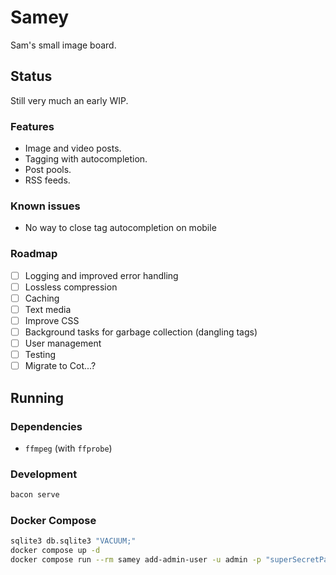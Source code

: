 # Samey

Sam's small image board.

## Status

Still very much an early WIP.

### Features

- Image and video posts.
- Tagging with autocompletion.
- Post pools.
- RSS feeds.

### Known issues

- No way to close tag autocompletion on mobile

### Roadmap

- [ ] Logging and improved error handling
- [ ] Lossless compression
- [ ] Caching
- [ ] Text media
- [ ] Improve CSS
- [ ] Background tasks for garbage collection (dangling tags)
- [ ] User management
- [ ] Testing
- [ ] Migrate to Cot...?

## Running

### Dependencies

- `ffmpeg` (with `ffprobe`)

### Development

```bash
bacon serve
```

### Docker Compose

```bash
sqlite3 db.sqlite3 "VACUUM;"
docker compose up -d
docker compose run --rm samey add-admin-user -u admin -p "superSecretPassword"
```
